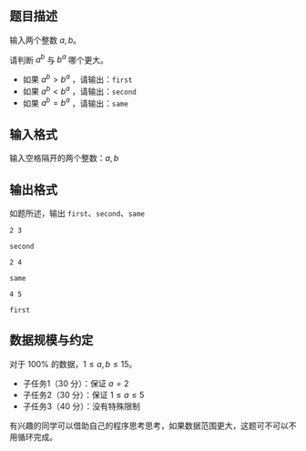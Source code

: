 ## 题目描述

输入两个整数 $a,b$。

请判断 $a^b$ 与 $b^a$ 哪个更大。

- 如果 $a^b>b^a$ ，请输出：`first`
- 如果 $a^b<b^a$ ，请输出：`second`
- 如果 $a^b=b^a$ ，请输出：`same`

## 输入格式

输入空格隔开的两个整数：$a,b$

## 输出格式

如题所述，输出 `first`、`second`、`same`

```input1
2 3
```

```output1
second
```

```input2
2 4
```

```output2
same
```

```input3
4 5
```

```output3
first
```

## 数据规模与约定

对于 $100\%$ 的数据，$1 \le a,b \le 15$。

- 子任务1（30 分）：保证 $a=2$
- 子任务2（30 分）：保证 $1\le a\le 5$
- 子任务3（40 分）：没有特殊限制

有兴趣的同学可以借助自己的程序思考思考，如果数据范围更大，这题可不可以不用循环完成。